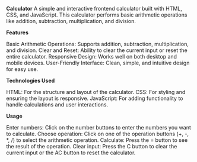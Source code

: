**Calculator**
A simple and interactive frontend calculator built with HTML, CSS, and JavaScript. This calculator performs basic arithmetic operations like addition, subtraction, multiplication, and division.

**Features**

Basic Arithmetic Operations: Supports addition, subtraction, multiplication, and division.
Clear and Reset: Ability to clear the current input or reset the entire calculator.
Responsive Design: Works well on both desktop and mobile devices.
User-Friendly Interface: Clean, simple, and intuitive design for easy use.

**Technologies Used**

HTML: For the structure and layout of the calculator.
CSS: For styling and ensuring the layout is responsive.
JavaScript: For adding functionality to handle calculations and user interactions.

**Usage**

Enter numbers: Click on the number buttons to enter the numbers you want to calculate.
Choose operation: Click on one of the operation buttons (+, -, *, /) to select the arithmetic operation.
Calculate: Press the = button to see the result of the operation.
Clear input: Press the C button to clear the current input or the AC button to reset the calculator.
